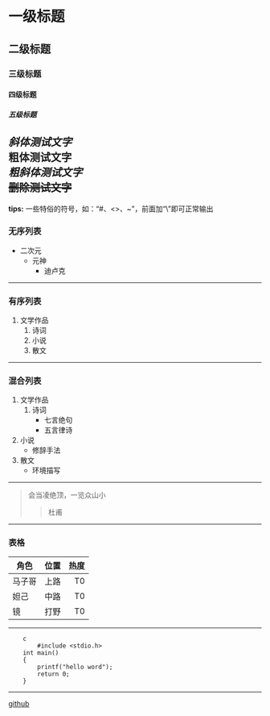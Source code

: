 # 一级标题
## 二级标题
### 三级标题
#### 四级标题
##### 五级标题
*斜体测试文字* <br>
**粗体测试文字** <br>
***粗斜体测试文字*** <br>
~~删除测试文字~~<br>
---
**tips:** 一些特俗的符号，如：“\#、\<\>、\~”，前面加“\”即可正常输出<br>
### 无序列表
* 二次元
  * 元神
    * 迪卢克
---
### 有序列表
1. 文学作品
   1. 诗词 
   2. 小说
   3. 散文
---
### 混合列表
1. 文学作品
   1. 诗词
      * 七言绝句
      * 五言律诗
  2. 小说
     * 修辞手法
  3. 散文
     * 环境描写
---
> 会当凌绝顶，一览众山小
> > 杜甫
---
### 表格
角色|位置|热度
--|:--:|--:
马子哥|上路|T0
妲己|中路|T0
镜|打野|T0
---
```
    c
    	#include <stdio.h>
	int main()
	{
		printf("hello word");
		return 0;
	}
```
---
[github](https://github.com/ "点击跳转")

